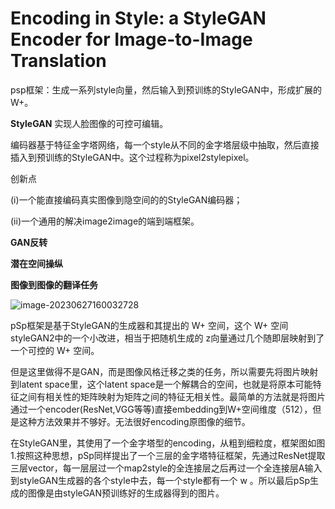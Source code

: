 # Encoding in Style: a StyleGAN Encoder for Image-to-Image Translation

psp框架：生成一系列style向量，然后输入到预训练的StyleGAN中，形成扩展的W+。

**StyleGAN** 实现人脸图像的可控可编辑。

编码器基于特征金字塔网络，每一个style从不同的金字塔层级中抽取，然后直接插入到预训练的StyleGAN中。这个过程称为pixel2stylepixel。

创新点

(i)一个能直接编码真实图像到隐空间的的StyleGAN编码器；

(ii)一个通用的解决image2image的端到端框架。

**GAN反转**

**潜在空间操纵**

**图像到图像的翻译任务**

![image-20230627160032728](C:\Users\31486\AppData\Roaming\Typora\typora-user-images\image-20230627160032728.png)

pSp框架是基于StyleGAN的生成器和其提出的 W+ 空间，这个 W+ 空间styleGAN2中的一个小改进，相当于把随机生成的 z向量通过几个随即层映射到了一个可控的 W+ 空间。

但是这里做得不是GAN，而是图像风格迁移之类的任务，所以需要先将图片映射到latent space里，这个latent space是一个解耦合的空间，也就是将原本可能特征之间有相关性的矩阵映射为矩阵之间的特征无相关性。最简单的方法就是将图片通过一个encoder(ResNet,VGG等等)直接embedding到W+空间维度（512），但是这种方法效果并不够好。无法很好encoding原图像的细节。

在StyleGAN里，其使用了一个金字塔型的encoding，从粗到细粒度，框架图如图1.按照这种思想，pSp同样提出了一个三层的金字塔特征框架，先通过ResNet提取三层vector，每一层层过一个map2style的全连接层之后再过一个全连接层A输入到styleGAN生成器的各个style中去，每一个style都有一个 w 。所以最后pSp生成的图像是由styleGAN预训练好的生成器得到的图片。
